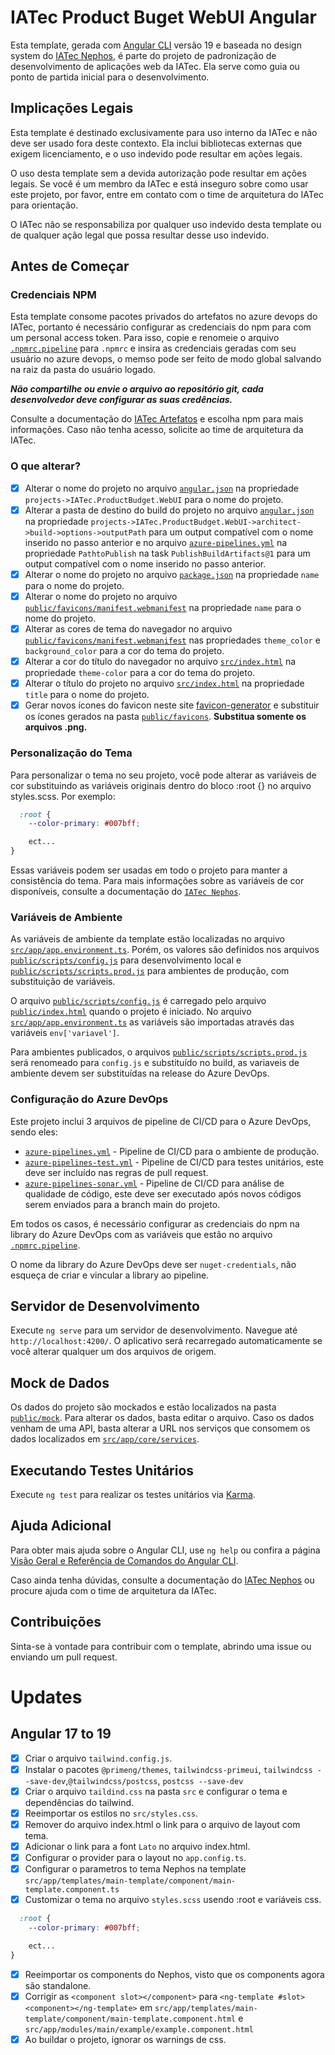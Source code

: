 # IATec Product Buget WebUI Angular

Esta template, gerada com [Angular CLI](https://github.com/angular/angular-cli) versão 19 e baseada no design system
do [IATec Nephos](#), é parte do projeto de padronização de desenvolvimento de aplicações web da IATec. Ela serve como
guia ou ponto de partida inicial para o desenvolvimento.

## Implicações Legais

Esta template é destinado exclusivamente para uso interno da IATec e não deve ser usado fora deste contexto. Ela inclui
bibliotecas externas que exigem licenciamento, e o uso indevido pode resultar em ações legais.

O uso desta template sem a devida autorização pode resultar em ações legais. Se você é um membro da IATec e está
inseguro sobre como usar este projeto, por favor, entre em contato com o time de arquitetura do IATec para orientação.

O IATec não se responsabiliza por qualquer uso indevido desta template ou de qualquer ação legal que possa resultar
desse uso indevido.

## Antes de Começar

### Credenciais NPM

Esta template consome pacotes privados do artefatos no azure devops do IATec, portanto é necessário configurar as
credenciais do npm para com um personal access token. Para isso, copie e renomeie o arquivo [
`.npmrc.pipeline`](.npmrc.pipeline) para `.npmrc` e insira as credenciais geradas com seu usuário no azure devops, o
memso pode ser feito de modo global salvando na raiz da pasta do usuário logado.

***Não compartilhe ou envie o arquivo ao repositório git, cada desenvolvedor deve configurar as suas credências.***

Consulte a documentação
do [IATec Artefatos](https://dev.azure.com/sda-iatec/IATec.Services/_artifacts/feed/IATec.Community/connect) e escolha
npm para mais informações. Caso não tenha acesso, solicite ao time de arquitetura da IATec.

### O que alterar?

- [x] Alterar o nome do projeto no arquivo [`angular.json`](angular.json) na propriedade
  `projects->IATec.ProductBudget.WebUI` para o nome do projeto.
- [x] Alterar a pasta de destino do build do projeto no arquivo [`angular.json`](angular.json) na propriedade
  `projects->IATec.ProductBudget.WebUI->architect->build->options->outputPath` para um output compatível com o nome
  inserido no passo anterior e no arquivo [`azure-pipelines.yml`](azure-pipelines.yml) na propriedade `PathtoPublish` na
  task `PublishBuildArtifacts@1` para um output compatível com o nome inserido no passo anterior.
- [x] Alterar o nome do projeto no arquivo [`package.json`](package.json) na propriedade `name` para o nome do projeto.
- [x] Alterar o nome do projeto no arquivo [
  `public/favicons/manifest.webmanifest`](public/favicons/manifest.webmanifest) na propriedade `name` para o nome do
  projeto.
- [x] Alterar as cores de tema do navegador no arquivo [
  `public/favicons/manifest.webmanifest`](public/favicons/manifest.webmanifest) nas propriedades `theme_color` e
  `background_color` para a cor do tema do projeto.
- [x] Alterar a cor do título do navegador no arquivo [`src/index.html`](src/index.html) na propriedade `theme-color`
  para a cor do tema do projeto.
- [x] Alterar o título do projeto no arquivo [`src/index.html`](src/index.html) na propriedade `title` para o nome do
  projeto.
- [x] Gerar novos ícones do favicon neste site [favicon-generator](https://www.favicon-generator.org/) e substituir os
  ícones gerados na pasta [`public/favicons`](public/favicons). **Substitua somente os arquivos .png.**

### Personalização do Tema

Para personalizar o tema no seu projeto, você pode alterar as variáveis de cor substituindo as variáveis originais
dentro do bloco :root {} no arquivo styles.scss. Por exemplo:

```scss
  :root {
    --color-primary: #007bff;

    ect...
}
```

Essas variáveis podem ser usadas em todo o projeto para manter a consistência do tema. Para mais informações sobre as
variáveis de cor disponíveis, consulte a documentação do [`IATec Nephos`](#).

### Variáveis de Ambiente

As variáveis de ambiente da template estão localizadas no arquivo [
`src/app/app.environment.ts`](src/app/app.environment.ts). Porém, os valores são definidos nos arquivos [
`public/scripts/config.js`](public/scripts/config.js) para desenvolvimento local e [
`public/scripts/scripts.prod.js`](public/scripts/config.prod.js) para ambientes de produção, com substituição de
variáveis.

O arquivo [`public/scripts/config.js`](public/scripts/config.js) é carregado pelo arquivo [
`public/index.html`](public/index.html) quando o projeto é iniciado. No arquivo [
`src/app/app.environment.ts`](src/app/app.environment.ts) as variáveis são importadas através das variáveis
`env['variavel']`.

Para ambientes publicados, o arquivos [`public/scripts/scripts.prod.js`](public/scripts/config.prod.js) será renomeado
para `config.js` e substituído no build, as variaveis de ambiente devem ser substituídas na release do Azure DevOps.

### Configuração do Azure DevOps

Este projeto inclui 3 arquivos de pipeline de CI/CD para o Azure DevOps, sendo eles:

- [`azure-pipelines.yml`](azure-pipelines.yml) - Pipeline de CI/CD para o ambiente de produção.
- [`azure-pipelines-test.yml`](azure-pipelines-test.yml) - Pipeline de CI/CD para testes unitários, este deve ser
  incluído nas regras de pull request.
- [`azure-pipelines-sonar.yml`](azure-pipelines-sonar.yml) - Pipeline de CI/CD para análise de qualidade de código, este
  deve ser executado após novos códigos serem enviados para a branch main do projeto.

Em todos os casos, é necessário configurar as credenciais do npm na library do Azure DevOps com as variáveis que estão
no arquivo [`.npmrc.pipeline`](.npmrc.pipeline).

O nome da library do Azure DevOps deve ser `nuget-credentials`, não esqueça de criar e vincular a library ao pipeline.

## Servidor de Desenvolvimento

Execute `ng serve` para um servidor de desenvolvimento. Navegue até `http://localhost:4200/`. O aplicativo será
recarregado automaticamente se você alterar qualquer um dos arquivos de origem.

## Mock de Dados

Os dados do projeto são mockados e estão localizados na pasta [`public/mock`](public/mock). Para alterar os dados, basta
editar o arquivo. Caso os dados venham de uma API, basta alterar a URL nos serviços que consomem os dados localizados
em [`src/app/core/services`](src/app/core/services).

## Executando Testes Unitários

Execute `ng test` para realizar os testes unitários via [Karma](https://karma-runner.github.io).

## Ajuda Adicional

Para obter mais ajuda sobre o Angular CLI, use `ng help` ou confira a
página [Visão Geral e Referência de Comandos do Angular CLI](https://angular.dev/tools/cli).

Caso ainda tenha dúvidas, consulte a documentação do [IATec Nephos](#) ou procure ajuda com o time de arquitetura da
IATec.

## Contribuições

Sinta-se à vontade para contribuir com o template, abrindo uma issue ou enviando um pull request.

# Updates

## Angular 17 to 19

- [x] Criar o arquivo `tailwind.config.js`.
- [x] Instalar o pacotes `@primeng/themes`, `tailwindcss-primeui`, `tailwindcss --save-dev`,`@tailwindcss/postcss`,
  `postcss --save-dev`
- [x] Criar o arquivo `taildind.css` na pasta `src` e configurar o tema e dependências do tailwind.
- [x] Reeimportar os estilos no `src/styles.css`.
- [x] Remover do arquivo index.html o link para o arquivo de layout com tema.
- [x] Adicionar o link para a font `Lato` no arquivo index.html.
- [x] Configurar o provider para o layout no `app.config.ts`.
- [x] Configurar o parametros to tema Nephos na template
  `src/app/templates/main-template/component/main-template.component.ts`
- [x] Customizar o tema no arquivo `styles.scss` usendo :root e variáveis css.

```scss
  :root {
    --color-primary: #007bff;

    ect...
}
  ```

- [x] Reeimportar os components do Nephos, visto que os components agora são standalone.
- [x] Corrigir as `<component slot></component>` para `<ng-template #slot><component></ng-template>` em
  `src/app/templates/main-template/component/main-template.component.html` e
  `src/app/modules/main/example/example.component.html`
- [x] Ao buildar o projeto, ignorar os warnings de css.
